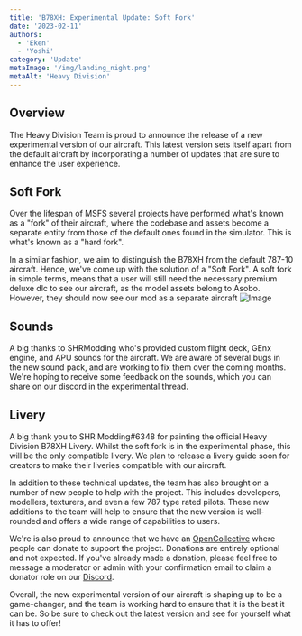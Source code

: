```yaml
---
title: 'B78XH: Experimental Update: Soft Fork'
date: '2023-02-11'
authors:
  - 'Eken'
  - 'Yoshi'
category: 'Update'
metaImage: '/img/landing_night.png'
metaAlt: 'Heavy Division'
---
```

## Overview 
The Heavy Division Team is proud to announce the release of a new experimental version of our aircraft. 
This latest version sets itself apart from the default aircraft by incorporating a number of updates that are sure 
to enhance the user experience.

## Soft Fork 
Over the lifespan of MSFS several projects have performed what's known as a "fork" of their aircraft,
where the codebase and assets become a separate entity from those of the default ones found in the simulator. 
This is what's known as a "hard fork". 

In a similar fashion, we aim to distinguish the B78XH from the default 787-10 aircraft. Hence, we've come up with the 
solution of a "Soft Fork". A soft fork in simple terms, means that a user will still need the necessary premium deluxe 
dlc to see our aircraft, as the model assets belong to Asobo. However, they should now see our mod as a separate aircraft
![Image](/img/HeavyB78XHAircraft.PNG)

## Sounds 
A big thanks to SHRModding who's provided custom flight deck, GEnx engine, and APU sounds for the aircraft. 
We are aware of several bugs in the new sound pack, and are working to fix them over the coming months. We're hoping to 
receive some feedback on the sounds, which you can share on our discord in the experimental thread.

## Livery 
A big thank you to SHR Modding#6348 for painting the official Heavy Division B78XH Livery. Whilst the soft fork is in the experimental 
phase, this will be the only compatible livery. We plan to release a livery guide soon for creators to make their liveries 
compatible with our aircraft. 

In addition to these technical updates, the team has also brought on a 
number of new people to help with the project. This includes developers, modellers, texturers, 
and even a few 787 type rated pilots. These new additions to the team will help to ensure that the new version 
is well-rounded and offers a wide range of capabilities to users.

We're is also proud to announce that we have an [OpenCollective](https://opencollective.com/heavy-division-simulations)
where people can donate to support the project. Donations are entirely optional and not expected. If you've already made a 
donation, please feel free to message a moderator or admin with your confirmation email to claim a donator role on our 
[Discord](https://discord.gg/ZtbHT7jkMW).

Overall, the new experimental version of our aircraft is shaping up to be a game-changer, and the team is working hard 
to ensure that it is the best it can be. So be sure to check out the latest version and see for yourself what it has to offer!
